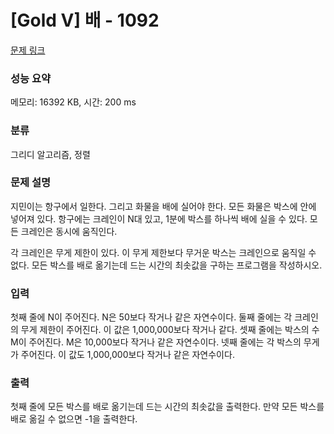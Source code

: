 # [Gold V] 배 - 1092 

[문제 링크](https://www.acmicpc.net/problem/1092) 

### 성능 요약

메모리: 16392 KB, 시간: 200 ms

### 분류

그리디 알고리즘, 정렬

### 문제 설명

<p>지민이는 항구에서 일한다. 그리고 화물을 배에 실어야 한다. 모든 화물은 박스에 안에 넣어져 있다. 항구에는 크레인이 N대 있고, 1분에 박스를 하나씩 배에 실을 수 있다. 모든 크레인은 동시에 움직인다.</p>

<p>각 크레인은 무게 제한이 있다. 이 무게 제한보다 무거운 박스는 크레인으로 움직일 수 없다. 모든 박스를 배로 옮기는데 드는 시간의 최솟값을 구하는 프로그램을 작성하시오.</p>

### 입력 

 <p>첫째 줄에 N이 주어진다. N은 50보다 작거나 같은 자연수이다. 둘째 줄에는 각 크레인의 무게 제한이 주어진다. 이 값은 1,000,000보다 작거나 같다. 셋째 줄에는 박스의 수 M이 주어진다. M은 10,000보다 작거나 같은 자연수이다. 넷째 줄에는 각 박스의 무게가 주어진다. 이 값도 1,000,000보다 작거나 같은 자연수이다.</p>

### 출력 

 <p>첫째 줄에 모든 박스를 배로 옮기는데 드는 시간의 최솟값을 출력한다. 만약 모든 박스를 배로 옮길 수 없으면 -1을 출력한다.</p>

